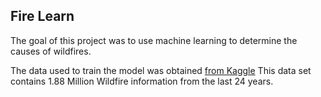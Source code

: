 ## Fire Learn
The goal of this project was to use machine learning to determine the causes of wildfires.

The data used to train the model was obtained [from Kaggle](https://www.kaggle.com/rtatman/188-million-us-wildfires)
This data set contains 1.88 Million Wildfire information from the last 24 years.
